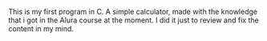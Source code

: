 This is my first program in C. A simple calculator, made with the knowledge that i got in the Alura course at the moment. I did it just to review and fix the content in my mind.
